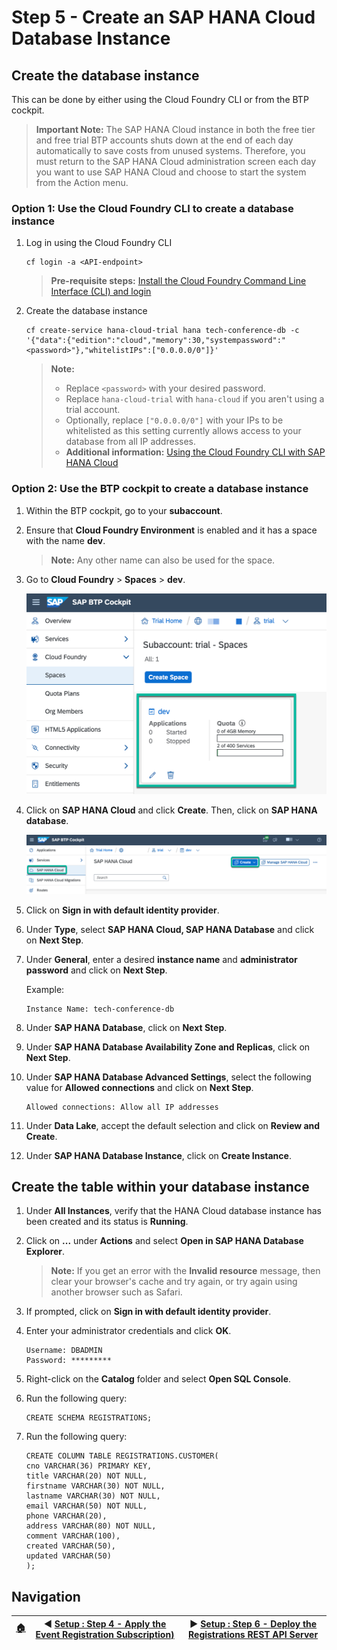 # Step 5 - Create an SAP HANA Cloud Database Instance

## Create the database instance

This can be done by either using the Cloud Foundry CLI or from the BTP cockpit.

   > **Important Note:** The SAP HANA Cloud instance in both the free tier and free trial BTP accounts shuts down at the end of each day automatically to save costs from unused systems. Therefore, you must return to the SAP HANA Cloud administration screen each day you want to use SAP HANA Cloud and choose to start the system from the Action menu.

### Option 1: Use the Cloud Foundry CLI to create a database instance

1. Log in using the Cloud Foundry CLI

   ```shell
   cf login -a <API-endpoint>
   ```

   > **Pre-requisite steps:** [Install the Cloud Foundry Command Line Interface (CLI) and login](https://developers.sap.com/tutorials/cp-cf-download-cli.html)

2. Create the database instance

   ```shell
   cf create-service hana-cloud-trial hana tech-conference-db -c '{"data":{"edition":"cloud","memory":30,"systempassword":"<password>"},"whitelistIPs":["0.0.0.0/0"]}'
   ```

   > **Note:**
   >
   > * Replace `<password>` with your desired password.
   > * Replace `hana-cloud-trial` with `hana-cloud` if you aren't using a trial account.
   > * Optionally, replace `["0.0.0.0/0"]` with your IPs to be whitelisted as this setting currently allows access to your database from all IP addresses.
   > * **Additional information:** [Using the Cloud Foundry CLI with SAP HANA Cloud](https://help.sap.com/viewer/db19c7071e5f4101837e23f06e576495/2020_03_QRC/en-US/921f3e46247947779d69b8c85c9b9985.html)

### Option 2: Use the BTP cockpit to create a database instance

1. Within the BTP cockpit, go to your **subaccount**.

2. Ensure that **Cloud Foundry Environment** is enabled and it has a space with the name **dev**.

   > **Note:** Any other name can also be used for the space.

3. Go to **Cloud Foundry** > **Spaces** > **dev**.

   ![dev space](../assets/setup-step-5/1.png)

4. Click on **SAP HANA Cloud** and click **Create**. Then, click on **SAP HANA database**.

   ![Create SAP HANA database](../assets/setup-step-5/2.png)

5. Click on **Sign in with default identity provider**.

6. Under **Type**, select **SAP HANA Cloud, SAP HANA Database** and click on **Next Step**.

7. Under **General**, enter a desired **instance name** and **administrator password** and click on **Next Step**.

   Example:

   ```shell
   Instance Name: tech-conference-db
   ```

8. Under **SAP HANA Database**, click on **Next Step**.

9. Under **SAP HANA Database Availability Zone and Replicas**, click on **Next Step**.

10. Under **SAP HANA Database Advanced Settings**, select the following value for **Allowed connections** and click on **Next Step**.

    ```shell
    Allowed connections: Allow all IP addresses
    ```

11. Under **Data Lake**, accept the default selection and click on **Review and Create**.

12. Under **SAP HANA Database Instance**, click on **Create Instance**.

## Create the table within your database instance

1. Under **All Instances**, verify that the HANA Cloud database instance has been created and its status is **Running**.

2. Click on **...** under **Actions** and select **Open in SAP HANA Database Explorer**.

    > **Note:** If you get an error with the **Invalid resource** message, then clear your browser's cache and try again, or try again using another browser such as Safari.

3. If prompted, click on **Sign in with default identity provider**.

4. Enter your administrator credentials and click **OK**.

    ```shell
    Username: DBADMIN
    Password: *********
    ```

5. Right-click on the **Catalog** folder and select **Open SQL Console**.

6. Run the following query:

    ```shell
    CREATE SCHEMA REGISTRATIONS;
    ```

7. Run the following query:

    ```shell
    CREATE COLUMN TABLE REGISTRATIONS.CUSTOMER(
    cno VARCHAR(36) PRIMARY KEY,
    title VARCHAR(20) NOT NULL,
    firstname VARCHAR(30) NOT NULL,
    lastname VARCHAR(30) NOT NULL,
    email VARCHAR(50) NOT NULL,
    phone VARCHAR(20),
    address VARCHAR(80) NOT NULL,
    comment VARCHAR(100),
    created VARCHAR(50),
    updated VARCHAR(50)
    );
    ```

## Navigation

| [:house:](../../README.md) | :arrow_backward: [Setup : Step 4 - Apply the Event Registration Subscription)](step-4.md) | :arrow_forward: [Setup : Step 6 - Deploy the Registrations REST API Server](step-6.md) |
| -------------------------- | ----------------------------------------------------------------------------------------- | --------------------------------------------------------------------- |
